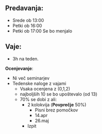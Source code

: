 ## **Predavanja:** 
- Srede ob 13:00
- Petki ob 16:00
- Petki ob 17:00
Se bo menjalo

## **Vaje**: 
- 3h na teden.

**Ocenjevanje**:
- Ni več seminarjev
- Tedenske naloge z vajami
	- Vsaka ocenjena z (0,1,2)
	- najboljših 10 se bo upoštevalo (od 13)
	- 70%  se dobi z ali:
		- 2 kolokvija (**Povprečje** 50%)
			- Pisni brez pomočkov
			- 14.apr
			- 26.maj
		- Izpit

